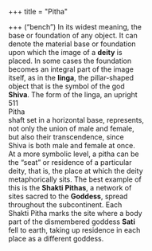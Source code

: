 +++
title = "Pitha"

+++
(“bench”) In its widest meaning, the  
base or foundation of any object. It can  
denote the material base or foundation  
upon which the image of a **deity** is  
placed. In some cases the foundation  
becomes an integral part of the image  
itself, as in the **linga**, the pillar-shaped  
object that is the symbol of the god  
**Shiva**. The form of the linga, an upright  
511  
Pitha  
shaft set in a horizontal base, represents,  
not only the union of male and female,  
but also their transcendence, since  
Shiva is both male and female at once.  
At a more symbolic level, a pitha can be  
the “seat” or residence of a particular  
deity, that is, the place at which the deity  
metaphorically sits. The best example of  
this is the **Shakti Pithas**, a network of  
sites sacred to the **Goddess**, spread  
throughout the subcontinent. Each  
Shakti Pitha marks the site where a body  
part of the dismembered goddess **Sati**  
fell to earth, taking up residence in each  
place as a different goddess.